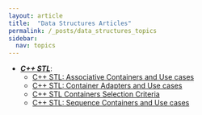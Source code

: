 ```yaml
---
layout: article
title:  "Data Structures Articles"
permalink: /_posts/data_structures_topics
sidebar:
  nav: topics
---
```


- __*<u>C++ STL</u>*__:
  - [C++ STL: Associative Containers and Use cases](/_posts/c-c++/stl/associative_containers)
  - [C++ STL: Container Adapters and Use cases](/_posts/c-c++/stl/container_adapters)
  - [C++ STL Containers Selection Criteria](/_posts/c-c++/stl/selection_criteria)
  - [C++ STL: Sequence Containers and Use cases](/_posts/c-c++/stl/sequence_containers)
